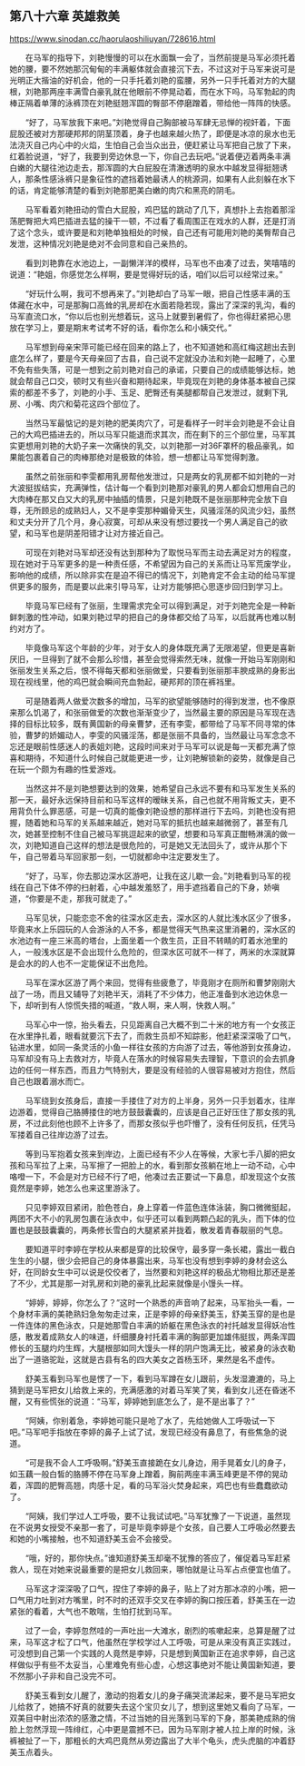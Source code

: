 ## 第八十六章 英雄救美

https://www.sinodan.cc/haorulaoshiliuyan/728616.html

　　在马军的指导下，刘艳慢慢的可以在水面飘一会了，当然前提是马军必须托着她的腰，要不然她那沉甸甸的丰满躯体就会直接沉下去，不过这对于马军来说可是光明正大揩油的好机会，他的一只手托着刘艳的蛮腰，另外一只手托着对方的大腿根，刘艳那两座丰满雪白豪乳就在他眼前不停晃动着，而在水下吗，马军勃起的肉棒正隔着单薄的泳裤顶在刘艳挺翘浑圆的臀部不停磨蹭着，带给他一阵阵的快感。

　　“好了，马军放我下来吧。”刘艳觉得自己胸部被马军肆无忌惮的视奸着，下面屁股还被对方那硬邦邦的阴茎顶着，身子也越来越火热了，即便是冰凉的泉水也无法浇灭自己内心中的火焰，生怕自己会当众出丑，便赶紧让马军把自己放了下来，红着脸说道，“好了，我要到旁边休息一下，你自己去玩吧。”说着便迈着两条丰满白嫩的大腿往池边走去，那浑圆的大白屁股在清澈透明的泉水中越发显得挺翘诱人，那条性感泳裤只是象征性的遮挡着她最诱人的桃源洞，如果有人此刻躲在水下的话，肯定能够清楚的看到刘艳那肥美白嫩的肉穴和黑亮的阴毛。

　　马军看着刘艳扭动的雪白大屁股，鸡巴猛的跳动了几下，真想扑上去抱着那淫荡肥臀把大鸡巴插进去猛的操干一顿，不过看了看周围正在戏水的人群，还是打消了这个念头，或许要是和刘艳单独相处的时候，自己还有可能用刘艳的美臀帮自己发泄，这种情况刘艳是绝对不会同意和自己亲热的。

　　看到刘艳靠在水池边上，一副懒洋洋的模样，马军也不由凑了过去，笑嘻嘻的说道：“艳姐，你感觉怎么样啊，要是觉得好玩的话，咱们以后可以经常过来。”

　　“好玩什么啊，我可不想再来了。”刘艳却白了马军一眼，把自己性感丰满的玉体藏在水中，可是那胸口高耸的乳房却在水面若隐若现，露出了深深的乳沟，看的马军直流口水，“你以后也别光想着玩，这马上就要到暑假了，你也得赶紧把心思放在学习上，要是期末考试考不好的话，看你怎么和小姨交代。”

　　马军想到母亲宋萍可能已经在回来的路上了，也不知道她和高红梅这趟出去到底怎么样了，要是今天母亲回了古县，自己说不定就没办法和刘艳一起睡了，心里不免有些失落，可是一想到之前刘艳对自己的承诺，只要自己的成绩能够达标，她就会帮自己口交，顿时又有些兴奋和期待起来，毕竟现在刘艳的身体基本被自己探索的都差不多了，刘艳的小手、玉足、肥臀还有美腿都帮自己发泄过，就剩下乳房、小嘴、肉穴和菊花这四个部位了。

　　当然马军最惦记的是刘艳的肥美肉穴了，可是看样子一时半会刘艳是不会让自己的大鸡巴插进去的，所以马军只能退而求其次，而在剩下的三个部位里，马军其实更想用刘艳的大奶子来一次痛快的乳交，以刘艳那一对36F罩杯的极品豪乳，如果能包裹着自己的肉棒那绝对是极致的体验，想一想都让马军觉得刺激。

　　虽然之前张丽和李雯都用乳房帮他发泄过，只是两女的乳房都不如刘艳的一对大波挺拔结实，充满弹性，估计每一个看到刘艳那对豪乳的男人都会幻想用自己的大肉棒在那又白又大的乳房中抽插的情景，只是刘艳既不是张丽那种完全放下自尊，无所顾忌的成熟妇人，又不是李雯那种媚骨天生，风骚淫荡的风流少妇，虽然和丈夫分开了几个月，身心寂寞，可却从来没有想过要找一个男人满足自己的欲望，和马军也是阴差阳错才让对方接近自己。

　　可现在刘艳对马军却还没有达到那种为了取悦马军而主动去满足对方的程度，现在她对于马军更多的是一种责任感，不希望因为自己的关系而让马军荒废学业，影响他的成绩，所以除非实在是迫不得已的情况下，刘艳肯定不会主动的给马军提供更多的服务，而是要以此来引导马军，让对方能够把心思逐步回归到学习上。

　　毕竟马军已经有了张丽，生理需求完全可以得到满足，对于刘艳完全是一种新鲜刺激的性冲动，如果刘艳过早的把自己的身体都交给了马军，以后就再也难以制约对方了。

　　毕竟像马军这个年龄的少年，对于女人的身体既充满了无限渴望，但更是喜新厌旧，一旦得到了就不会那么珍惜，甚至会觉得索然无味，就像一开始马军刚刚和张丽发生关系之后，恨不得每天都和张丽做爱，只要看到张丽那丰腴成熟的身影出现在视线里，他的鸡巴就会瞬间充血勃起，硬邦邦的顶在裤裆里。

　　可是随着两人做爱次数多的增加，马军的欲望能够随时的得到发泄，也不像原来那么饥渴了，和张丽做爱的次数也渐渐变少了，当然最主要的原因是马军现在选择的目标比较多，既有黄国新的母亲曹梦，还有李雯，都带给了马军不同寻常的体验，曹梦的娇媚动人，李雯的风骚淫荡，都是张丽不具备的，当然最让马军念念不忘还是眼前性感迷人的表姐刘艳，这段时间来对于马军可以说是每一天都充满了惊喜和期待，不知道什么时候自己就能更进一步，让刘艳解锁新的姿势，就像是自己在玩一个颇为有趣的性爱游戏。

　　当然这并不是刘艳想要达到的效果，她希望自己永远不要有和马军发生关系的那一天，最好永远保持目前和马军这样的暧昧关系，自己也就不用背叛丈夫，更不用背负什么罪恶感，可是一切真的能像刘艳设想的那样进行下去吗，刘艳也没有把握，随着她和马军的关系越来越近，她对马军的抵抗也越来越微弱了，甚至有几次，她甚至控制不住自己被马军挑逗起来的欲望，想要和马军真正酣畅淋漓的做一次，刘艳知道自己这样的想法是很危险的，可是她又无法回头了，或许从那个下午，自己带着马军回家那一刻，一切就都命中注定要发生了。

　　“好了，马军，你去那边深水区游吧，让我在这儿歇一会。”刘艳看到马军的视线在自己下体不停的扫射着，心中越发羞怒了，用手遮挡着自己的下身，娇嗔道，“你要是不走，那我可就走了。”

　　马军见状，只能恋恋不舍的往深水区走去，深水区的人就比浅水区少了很多，毕竟来水上乐园玩的人会游泳的人不多，都是觉得天气热来这里消暑的，深水区的水池边有一座三米高的塔台，上面坐着一个救生员，正目不转睛的盯着水池里的人，一般浅水区是不会出现什么危险的，但深水区可就不一样了，两米的水深就算是会水的的人也不一定能保证不出危险。

　　马军在深水区游了两个来回，觉得有些疲惫了，毕竟刚才在厕所和曹梦刚刚大战了一场，而且又辅导了刘艳半天，消耗了不少体力，他正准备到水池边休息一下，却听到有人惊慌失措的喊道，“救人啊，来人啊，快救人啊。”

　　马军心中一惊，抬头看去，只见距离自己大概不到二十米的地方有一个女孩正在水里挣扎着，眼看就要沉下去了，而救生员却不知踪影，他赶紧深深吸了口气，钻进水里，如同一条灵活的小鱼一样往女孩的方向游了过去，等他游到女孩身边，马军却没有马上去救对方，毕竟人在落水的时候容易失去理智，下意识的会去抓身边的任何一样东西，而且力气特别大，要是没有经验的人很容易被对方抱住，然后自己也跟着溺水而亡。

　　马军绕到女孩身后，直接一手搂住了对方的上半身，另外一只手划着水，往岸边游着，觉得自己胳膊搂住的地方鼓鼓囊囊的，应该是自己正好压住了那女孩的乳房，不过此刻他也顾不上许多了，而那女孩似乎也吓懵了，没有任何反抗，任凭马军搂着自己往岸边游了过去。

　　等到马军抱着女孩来到岸边，上面已经有不少人在等候，大家七手八脚的把女孩和马军拉了上来，马军擦了一把脸上的水，看到那女孩躺在地上一动不动，心中咯噔一下，不会是对方已经不行了吧，他凑过去正要试一下鼻息，却发现这个女孩竟然是李婷，她怎么也来这里游泳了。

　　只见李婷双目紧闭，脸色苍白，身上穿着一件蓝色连体泳装，胸口微微挺起，两团不大不小的乳房包裹在泳衣中，似乎还可以看到两颗凸起的乳头，而下体的位置也是鼓鼓囊囊的，两条修长雪白的大腿紧紧并拢着，散发着青春靓丽的气息。

　　要知道平时李婷在学校从来都是穿的比较保守，最多穿一条长裙，露出一截白生生的小腿，很少会把自己的身体暴露出来，马军也没有想到李婷的身材会这么好，在同龄女生中可以说是佼佼者了，当然要和刘艳这样的极品尤物相比那还是差了不少，尤其是那一对乳房和刘艳的豪乳比起来就像是小馒头一样。

　　“婷婷，婷婷，你怎么了？”这时一个熟悉的声音响了起来，马军抬头一看，一个身材丰满的美艳熟妇急匆匆走过来，正是李婷的母亲舒美玉，舒美玉穿的是也是一件连体的黑色泳衣，只是她那雪白丰满的娇躯在黑色泳衣的衬托越发显得妖冶性感，散发着成熟女人的味道，纤细腰身衬托着丰满的胸部更加雄伟挺拔，两条浑圆修长的玉腿灼灼生辉，大腿根部如同大馒头一样的阴户饱满无比，被紧身的泳衣勒出了一道骆驼趾，这就是古县有名的四大美女之首杨玉环，果然是名不虚传。

　　舒美玉看到马军也是愣了一下，看到马军蹲在女儿跟前，头发湿漉漉的，马上猜到是马军把女儿给救上来的，充满感激的对着马军笑了笑，看到女儿还在昏迷不醒，又有些慌张的说道：“马军，婷婷她到底怎么了，是不是出事了？”

　　“阿姨，你别着急，李婷她可能只是呛了水了，先给她做人工呼吸试一下吧。”马军吧手指放在李婷的鼻子上试了试，发现已经没有鼻息了，有些焦急的说道。

　　“可是我不会人工呼吸啊。”舒美玉直接跪在女儿身边，用手晃着女儿的身子，如玉藕一般白皙的胳膊不停在马军身上蹭着，胸前两座丰满玉峰更是不停的晃动着，浑圆的肥臀高翘，肉感十足，看的马军浴火焚身起来，鸡巴也有些蠢蠢欲动了。

　　“阿姨，我们学过人工呼吸，要不让我试试吧。”马军犹豫了一下说道，虽然现在不说男女授受不亲那一套了，可是毕竟李婷是个女孩，自己要人工呼吸必然要去和她的小嘴接触，也不知道舒美玉会不会接受。

　　“哦，好的，那你快点。”谁知道舒美玉却毫不犹豫的答应了，催促着马军赶紧救人，现在对她来说最重要的是把女儿救回来，哪怕就是让马军占点便宜也值了。

　　马军这才深深吸了口气，捏住了李婷的鼻子，贴上了对方那冰凉的小嘴，把一口气用力吐到对方嘴里，时不时的还双手交叉在李婷的胸口按压着，舒美玉在一边紧张的看着，大气也不敢喘，生怕打扰到马军。

　　过了一会，李婷忽然哇的一声吐出一大滩水，剧烈的咳嗽起来，总算是醒了过来，马军这才松了口气，他虽然在学校学过人工呼吸，可是从来没有真正实践过，可没想到自己第一个实践的人竟然是李婷，只是想到黄国新正在追求李婷，自己这样做似乎有些不太妥当，心里难免有些心虚，心想这事绝对不能让黄国新知道，要不然那小子非和自己没完不可。

　　舒美玉看到女儿醒了，激动的抱着女儿的身子痛哭流涕起来，要不是马军把女儿给救了，她搞不好真的就要失去这个宝贝女儿了，想到这里她又看向了马军，一双美目中射出浓浓的感激之情，不过当她的目光落到马军的下身，那美艳成熟的俏脸上忽然浮现一阵绯红，心中更是震撼不已，因为马军刚才被人拉上岸的时候，泳裤被扯了一下，那粗长的大鸡巴竟然从旁边露出了大半个龟头，虎头虎脑的冲着舒美玉点着头。

